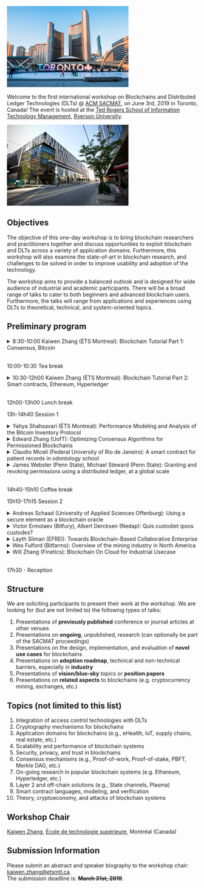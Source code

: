 ![Toronto](images/toronto.jpeg) 

Welcome to the first international workshop on Blockchains and Distributed Ledger Technologies (DLTs) @ [ACM SACMAT](http://www.sacmat.org/2019/index.php), on June 3rd, 2019 in Toronto, Canada! The event is hosted at the [Ted Rogers School of Information Technology Management](https://www.ryerson.ca/information-technology-management/), [Ryerson University](https://www.ryerson.ca).

![Ryerson](images/ryersonbuilding.jpeg)

## Objectives

The objective of this one-day workshop is to bring blockchain researchers and 
practitioners together and discuss opportunities to exploit blockchain and DLTs across a variety of application domains. 
Furthermore, this workshop will also examine the state-of-art in blockchain research, and challenges to be solved in order to improve usability and adoption of the technology.

The workshop aims to provide a balanced outlook and is designed for wide audience of industrial and academic participants. There will be a broad range of talks to cater to both beginners and advanced blockchain users. Furthermore, the talks will range from applications and experiences using DLTs to theoretical, technical, and system-oriented topics.

## Preliminary program ##

<details>
  <summary>8:30-10:00 Kaiwen Zhang (ÉTS Montreal): Blockchain Tutorial Part 1: Consensus, Bitcoin</summary>
    
<b>Abstract</b>: Popularly known for powering cryptocurrencies such as Bitcoin and Ethereum, blockchains is seen as a disruptive technology capable of impacting a wide variety of domains, ranging from finance to governance, by offering superior security, reliability, and transparency in a decentralized manner. In this tutorial presentation, we first study the original Bitcoin design, as well as Ethereum and Hyperledger, and reflect on their design from an academic perspective. We provide an overview of potential applications and associated research challenges, as well as a survey of ongoing research projects. We mention opportunities blockchain creates for event-based systems. Finally, we conclude with a walkthrough showing the process of developing a decentralized application (DApp), using a popular Smart Contract language (Solidity) for the blockchain platform of Ethereum.
<br />
<b>Speaker Bio</b>: Kaiwen Zhang is an Assistant Professor in the Department of Software and IT Engineering at ÉTS Montréal (University of Québec), head of the [FUSÉE Laboratory](https://fuseelab.github.io/). Previously, he was an Alexander von Humboldt postdoctoral fellow in Computer Science at the TU Munich (2015-2017) and a member of the Middleware Systems Research Group. Dr. Zhang obtained his B.Sc. and M.Sc. at McGill University in Montréal and his Ph.D. at the University of Toronto. His research interests include blockchain technologies, publish/subscribe systems, massively multiplayer online games, and software-defined networking. Dr. Zhang's expertise lies at the intersection of distributed systems, networking, and data management. His research is published in premier distributed systems conferences such as IEEE ICDCS and ACM Middleware.</details><br />

10:00-10:30 Tea break

<details>
  <summary>10:30-12h00 Kaiwen Zhang (ÉTS Montreal): Blockchain Tutorial Part 2: Smart contracts, Ethereum, Hyperledger</summary>
 
<b>Abstract</b>: Popularly known for powering cryptocurrencies such as Bitcoin and Ethereum, blockchains is seen as a disruptive technology capable of impacting a wide variety of domains, ranging from finance to governance, by offering superior security, reliability, and transparency in a decentralized manner. In this tutorial presentation, we first study the original Bitcoin design, as well as Ethereum and Hyperledger, and reflect on their design from an academic perspective. We provide an overview of potential applications and associated research challenges, as well as a survey of ongoing research projects. We mention opportunities blockchain creates for event-based systems. Finally, we conclude with a walkthrough showing the process of developing a decentralized application (DApp), using a popular Smart Contract language (Solidity) for the blockchain platform of Ethereum.
<br />
<b>Speaker Bio</b>: Kaiwen Zhang is an Assistant Professor in the Department of Software and IT Engineering at ÉTS Montréal (University of Québec), head of the [FUSÉE Laboratory](https://fuseelab.github.io/). Previously, he was an Alexander von Humboldt postdoctoral fellow in Computer Science at the TU Munich (2015-2017) and a member of the Middleware Systems Research Group. Dr. Zhang obtained his B.Sc. and M.Sc. at McGill University in Montréal and his Ph.D. at the University of Toronto. His research interests include blockchain technologies, publish/subscribe systems, massively multiplayer online games, and software-defined networking. Dr. Zhang's expertise lies at the intersection of distributed systems, networking, and data management. His research is published in premier distributed systems conferences such as IEEE ICDCS and ACM Middleware.</details><br />

12h00-13h00 Lunch break

13h-14h40 Session 1

<details>
  <summary>Yahya Shahsavari (ÉTS Montreal): Performance Modeling and Analysis of the Bitcoin Inventory Protocol</summary>

<b>Abstract</b>: Blockchains are currently gaining attention as a newly emerging technology in both academia and industry, capable of impacting a variety of domains beyond cryptocurrencies. Performance modeling can be used to provide us with a deeper understanding of the behavior and dynamics within blockchain peer-to-peer networks. Blockchain system architects can leverage network models to properly tune their system and to reduce design costs significantly. In this paper, we focus on the original and well-established Bitcoin blockchain network. In particular, we propose a random graph model for performance modeling and analysis of the inventory-based protocol for block dissemination. This model addresses the impact of key blockchain parameters on the overall performance of Bitcoin. We derive some explicit and closed-form equations for block propagation delay and traffic overhead. We implement our model using the popular network simulator OMNet++. We validate the accuracy of our theoretical model and its implementation with our dataset mined from the Bitcoin network. Our results show the trade-off between the default number of connections per node, network bandwidth, and block size in order to compute the optimal block propagation delay over the network.
<br />
<b>Speaker Bio</b>: Yahya Shahsavari earned a BSc in Electronics Engineering from the University of Zanjan, and an MSc in Information and Communication Technology from Iran University of Science and Technology, Iran, in 2008 and 2016 respectively. Currently he is pursuing his PhD degree at the FUSÉE laboratory, a pioneer laboratory dedicated to blockchain systems at ÉTS.
</details>
<details>
  <summary>Edward Zhang (UofT): Optimizing Consensus Algorithms for Permissioned Blockchains</summary>

<b>Abstract</b>: Classical distributed consensus algorithms are widely used in backing permissioned blockchains. Our objective is to optimize these algorithms with respect to runtime and message complexity. We provide a brief review of consensus algorithms and give an overview of our current work on analyzing and optimizing consensus algorithms.
<br />
<b>Speaker Bio</b>: I'm currently a PhD student under the supervision of Hans-Arno Jacobsen. My research interests focus on the development of efficient consensus algorithms for blockchain, distributed and parallel systems. I am also broadly interested in machine learning, reinforcement learning and deep learning with an emphasis on optimizing system events.

Previously, I received my BS degree from Hunan University in 2005, and my MS degree from the University of Chinese Academy of Sciences in 2008, studying under Ken-li Li and Cheng-Zhong Xu respectively.
</details>
<details>
  <summary>Claudio Miceli (Federal University of Rio de Janeiro): A smart contract for patient records in odontology school</summary>

<b>Abstract</b>: In this presentation we intend to discuss the smart contract developed to attend the UFRJ's School of Dentistry. This smart contract was used to register and validate the patient activities on the clinic. Also the smart contract is used to register the students activities regarding those patients. Later the smart contract adds another layer regarding a professor validation over the patient analysis done by the students. In this way all patients and student activities can be monitored and evaluated. If needed this is also a way to provide legal evidence.
<br />
<b>Speaker Bio</b>: Claudio Miceli de Farias received a M.Sc. degree on Computer Science in 2010 and his doctorate degree in 2014 from the Federal University of Rio de Janeiro, Brazil. He is nowadays professor at the Tercio Pacitti Institute for Applications and Computational Research. His research interests include nanonets, wireless sensor networks, network security, Internet of Things, blockchains and Machine Learning.
</details>
<details>
  <summary>James Webster (Penn State), Michael Steward (Penn State):  Granting and revoking permissions using a distributed ledger, at a global scale</summary>

<b>Abstract</b>: Our project seeks to design a globally scalable system to grant permissions, and to enable prompt global revocation of those permissions. We use a blockchain to coordinate consensus on a canonical representation of the permission, and Bloom filters to broadcast early revocations. Previous systems do not envision a global, compact, timely broadcast of the kind of information necessary to enable fine-grained trust relationships to be built up between strangers. Recent work on blockchains has shown the way to use distributed control to achieve global consensus on a canonical, tamper-resistant database. We use a blockchain in our system as a flexible and global root of trust, as a way for oracles to make broadly applicable and verifiable statements that can be used to anchor other parts of our system, to limit the damage caused by stolen private keys, and for an anti-spam function. We use Merkel trees to achieve compact proofs that a permission is registered in the blockchain at a particular point in time. We use Bloom filters to broadcast compact proofs that a particular permission has not been revoked at a given point in time. For our blockchain framework we have chosen Hyperledger Fabric and implemented a network of peers residing on different computers and communicating using a peer-to-peer protocol. We discuss strategies for mending broken permission chains, and strategies for expressing permissions in a language that is flexible and actionable. Our system enables strangers meeting anywhere in the world to present a document which proves through a chain of facts that they have some particular permission. These facts can be verified by seeing that they have been digitally signed a relevant authority, whose authority can be established using the same system back to some suitable root of trust, and they have not expired or been revoked. On this basis, the strangers can make a decision about whether or not some action should be permitted with a higher level of confidence that would otherwise be possible.
<br />
<b>Speaker Bio</b>: James Webster works as a Research Engineer for the Applied Research Laboratory at Penn State, developing new applications for recent innovations in software technology. He has experience with process optimization, software development, system integration and automation. James has experience applying distributed computer systems, including blockchain systems like Hyperledger to solve logistics challenges. James obtained his B.S. in Industrial Engineering from Cal Poly San Luis Obispo in 2006.
<br />
Michael Steward is currently a M.S student in Computer Science and Engineering department at Penn State University, advised by Dr. Trent Jaeger. Michael also received his Bachelor’s degree in Computer Engineering with a minor in Engineering Leadership Development from Penn State University. Michael has been a student researcher at Penn State’s Applied Research lab for four years and has on worked various enterprise and expeditionary system. His research interests broadly lie in distributed ledger technology, access control, and other system security topics.</details><br />
    
14h40-15h10 Coffee break

15h10-17h15 Session 2

<details>
  <summary>Andreas Schaad (University of Applied Sciences Offenburg): Using a secure element as a blockchain oracle</summary>

<b>Abstract</b>: Blockchain frameworks enable the immutable storage of data. A still open practical question is the so called “oracle” problem, i.e. the way real world data is actually transferred into and out of a Blockchain while preserving its integrity. We present a case study that demonstrates how to use an existing industrial strength secure element for cryptographic software protection (Wibu-Systems CmDongle) to function as such a hardware-based oracle for the Hyperledger Blockchain framework. We also present a real world business case that motivated this work (https://www.wibu.com/de/blog/article/cmdongle-in-a-hyperledger-blockchain.html).
<br />
<b>Speaker Bio</b>: Andreas Schaad is a Professor of IT Security at the University of Applied Sciences Offenburg. Before that he worked at Wibu-Systems AG Corporate Technology, as well as in various technical and managerial IT Security roles for Ernst & Young, SAP Research Security & Trust and HUAWEI Security Research. He holds 13 international patents and authored over 50 peer-reviewed publications in the domain of IT Security.
</details>
<details>
  <summary>Victor Ermolaev (Bitfury), Albert Dercksen (Nedap):  Quis custodiet ipsos custodes?</summary>
  
<b>Abstract</b>: The notion of physical security in business has evolved from asset protection to assurance of critical business processes. Globalization and digital transformation are increasing the pace of business and life in general which leads to new and more dynamic risks on business continuity. Mitigation strategies require more fluid access control policies which are better able to capture the dynamics of an organization. Policy changes reflect cross cutting concerns from multiple stakeholders and can easily result in inconsistencies which may result in serious security risks. To ensure transparency and accountability of the access control policy updates during their life cycle, we introduce a blockchain-based approach. We discuss the relevance of our proposed solution on the basis of a typical security investigation scenario in which access control policy reconstruction is required to discover the root cause of an incident. We will argue that current best practices built on good intentions and best effort of operators and security administrators are not capable of delivering the required levels of immutability and trustworthiness of the audit logs. If the stakes are high, next level solutions are needed. Our solution addresses accountability, removes single points of failure, provides a verification framework and ultimately results in better business continuity at lower costs.
<br />
<b>Speaker Bio</b>: Albert Dercksen completed MSc in Applied Mathematics and later worked in the maritime technology sector. His main interests were in the field of numerical fluid dynamics applied to floating offshore constructions. In 2000, he joined Nedap Security Management as head of product development. Based on extensive experience with physical access management in large, multinational organizations, he now leads a multidisciplinary innovation team to explore and develop new conceptual models for physical access management.
 <br />
Victor Ermolaev obtained a PhD degree in Mathematics and Physics from University of Groningen. In 2011 he joined Nedap Security Management in capacity of a researcher in the field of access control, his joint theoretical paper was presented at SACMAT 2014. Since 2018 he occupies an analytical position at Bitfury Exonum focusing on applied blockchain research.
</details>
<details>
  <summary>Layth Sliman (EFREI): Towards Blockchain-Based Collaborative Enterprise</summary>
  
<b>Abstract</b>: Nowadays, we witness the emergence of new collaborative business models such as virtual
market places, sharing economy, Remote Fabrication and distributed supply chain. This
has been geared by the rise of new IT technologies, namely Internet of Things technologies
and cloud computing.
Despite the advantages of these scenarios, managing security and trust are major obstacles
that should be studied to spread the collaboration intensive business.
One of the most promising technology that can cope with these issues is distributed ledger
technology. Distributed ledger technology e.g. Blockchain is a technology that provides a
decentralized “database” on a network that is scalable, secure, tamper-proof, and accessible
by each peer on the network. However, distributed ledger technologies are basically
designed for financial application. Consequently, these technologies are, so far, not adapted
to the development and the execution of collaborative business process necessary to meet
business needs.
In this talk, I will try to answer the questions: how to enable distributed ledger based
infrastructures so that they can meet collaborative business needs? What are the
fundamental obstacles in the current distributed ledger technologies state that hinder the
support of the business collaboration? At what levels in distributed ledger architecture the
changes are needed?
<br />
<b>Speaker Bio</b>: Completed his Diploma in Computer Engineering. Then he obtained his masters in Computer
Science (Information systems) in INSA Lyon- France and then his Phd from INSA Lyon, in
collaboration with the University of the Ryukyus, Japan. In 2003, he underwent training in
Development and Implementation program in Computer Software Applications in CMC-
TATA, New Delhi, India. In the same year, he also underwent another training in Information
and Communication Technologies in MEIO University and Okinawa International Center,
Japan. In 2008, 2009 2010, 2012, 2013 and 2014 he did many research stays on Digital
Rights Management and image processing in the University of the Ryukyus and Ritsumeikan
University - Japan. During the period 2000-2010, he worked as lecturer and assistant
professor, did his research and taught Computer Engineering and Information Systems in
many universities including INSA, Lyon, the University of the Ryukyus in Japan, Beijing
University of Technology, South China University of Technology China, and the Insitute of
Visual Informatics in Malaysia. Since September 2010 he is associate professor in EFREI, a
French engineering school located in Paris. His is a research fellow in many international
institutes. His main topic is Collaborative Information Systems. This involves many topics
including Web 2.0, IS Architecture, IoT Security, Cloud Computing, SaaS, Semantic Web
and semantic SOA.
He delivered many talks and seminars on the subject of Blockchain in France, Italy, Japan,
and Spain. He has chaired and or organized more than 10 international conferences. This
include 27 th IEEE WETICE, 25 th IEEE WETICE, SOCPAR2017 (LNCS), IAS2017 (LNCS), 13 th
IAS (LNCS), IBICA2017(LNCS), 10 th IFIP NTMS2019, 9 th NTMS18, 6 th NTMS15, 14 th
ISDA(IEEE), and 10th IAS(IEEE).
</details>
<details>
  <summary>Wes Fulford (Bitfarms): Overview of the mining industry in North America</summary>
  
<b>Abstract</b>: Bitfarms has led a campaign in Quebec, Canada to engage with government, decision makers and the general public regarding blockchain technology education and how it can foster innovation and economic development within the province. Bitfarms realized early on that the emerging blockchain and cryptocurrency sector requires social acceptability in order for the Company to compete globally and to garner access to clean hydroelectricity at a competitive price.
<br />
<b>Speaker Bio</b>: Wes Fulford is the Chief Executive Officer of Bitfarms, one of North America’s largest vertically-integrated blockchain infrastructure and cryptocurrency mining companies. Wes brings 15 years of investment banking, capital markets and asset management experience to Bitfarms. Wes manages corporate direction and strategy at Bitfarms, facilitating company activities in capital markets, sales, marketing, strategic alliances and business development. Prior to joining Bitfarms, Wes led the financial institutions and fintech investment banking practice for one of Canada’s largest financial institutions, Desjardins Group. 
</details>
<details>
  <summary>Will Zhang (Finetics): Blockchain On Cloud for Industrial Usecase</summary>
  
<b>Abstract</b>: TBD
<br />
<b>Speaker Bio</b>: TBD
</details><br />

17h30 - Reception

## Structure
We are soliciting participants to present their work at the workshop. We are looking for (but are not limited to) the following types of talks:
1. Presentations of **previously published** conference or journal articles at other venues
2. Presentations on **ongoing**, unpublished, research (can optionally be part of the SACMAT proceedings)
3. Presentations on the design, implementation, and evaluation of **novel use cases** for blockchains
4. Presentations on **adoption roadmap**, technical and non-technical barriers, especially in **industry**
5. Presentations of **vision/blue-sky** topics or **position papers**
6. Presentations on **related aspects** to blockchains (e.g. cryptocurrency mining, exchanges, etc.)

## Topics (not limited to this list)
1. Integration of access control technologies with DLTs
2. Cryptography mechanisms for blockchains
3. Application domains for blockchains (e.g., eHealth, IoT, supply chains, real estate, etc.)
4. Scalability and performance of blockchain systems
5. Security, privacy, and trust in blockchains
6. Consensus mechanisms (e.g., Proof-of-work, Proof-of-stake, PBFT, Merkle DAG, etc.)
7. On-going research in popular blockchain systems (e.g. Ethereum, Hyperledger, etc.)
8. Layer 2 and off-chain solutions (e.g., State channels, Plasma)
9. Smart contract languages, modeling, and verification
10. Theory, cryptoeconomy, and attacks of blockchain systems

## Workshop Chair
[Kaiwen Zhang](https://fuseelab.github.io/), [École de technologie supérieure](https://www.etsmtl.ca/Bottin/ETS/MotCle/FicheEmploye?Numero=6866), Montréal (Canada)

## Submission Information
Please submit an abstract and speaker biography to the workshop chair: [kaiwen.zhang@etsmtl.ca](mailto:kaiwen.zhang@etsmtl.ca).<br/>
The submission deadline is: ~~**March 31st, 2019**~~.
